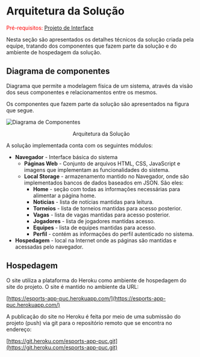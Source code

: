 # Arquitetura da Solução

<span style="color:red">Pré-requisitos: <a href="3-Projeto de Interface.md"> Projeto de Interface</a></span>

Nesta seção são apresentados os detalhes técnicos da solução criada pela equipe, tratando dos componentes que fazem parte da solução e do ambiente de hospedagem da solução.

## Diagrama de componentes

Diagrama que permite a modelagem física de um sistema, através da visão dos seus componentes e relacionamentos entre os mesmos.

Os componentes que fazem parte da solução são apresentados na figura que segue.

![Diagrama de Componentes](img/components_diag.png)
<center>Arquitetura da Solução</center>

A solução implementada conta com os seguintes módulos:
- **Navegador** - Interface básica do sistema  
  - **Páginas Web** - Conjunto de arquivos HTML, CSS, JavaScript e imagens que implementam as funcionalidades do sistema.
   - **Local Storage** - armazenamento mantido no Navegador, onde são implementados bancos de dados baseados em JSON. São eles: 
     - **Home** - seção com todas as informações necessárias para alimentar a página home.
     - **Noticias** - lista de notícias mantidas para leitura.
     - **Torneios** - lista de torneios mantidas para acesso posterior.
     - **Vagas** - lista de vagas mantidas para acesso posterior.
     - **Jogadores** - lista de jogadores mantidas acesso.
     - **Equipes** - lista de equipes mantidas para acesso.
     - **Perfil** - contém as informações do perfil autenticado no sistema.
 - **Hospedagem** - local na Internet onde as páginas são mantidas e acessadas pelo navegador.

## Hospedagem

O site utiliza a plataforma do Heroku como ambiente de hospedagem do site do projeto. O 
site é mantido no ambiente da URL:

[https://esports-app-puc.herokuapp.com/](https://esports-app-puc.herokuapp.com/)

A publicação do site no Heroku é feita por meio de uma submissão do projeto (push) via git 
para o repositório remoto que se encontra no endereço: 

[https://git.heroku.com/esports-app-puc.git](https://git.heroku.com/esports-app-puc.git)

